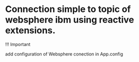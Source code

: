 # Connection simple to topic of websphere ibm using reactive extensions.

 !!! Important 

add configuration of Websphere conection in  App.config

